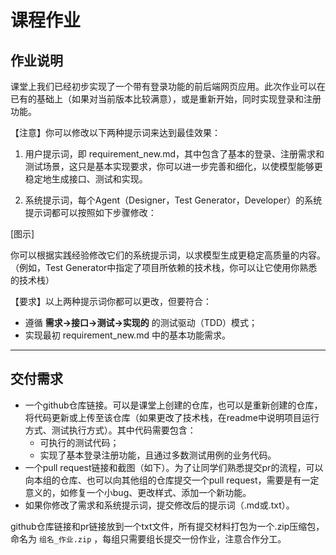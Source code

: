# 课程作业

## 作业说明

课堂上我们已经初步实现了一个带有登录功能的前后端网页应用。此次作业可以在已有的基础上（如果对当前版本比较满意），或是重新开始，同时实现登录和注册功能。

【注意】你可以修改以下两种提示词来达到最佳效果：

1. 用户提示词，即 requirement_new.md，其中包含了基本的登录、注册需求和测试场景，这只是基本实现要求，你可以进一步完善和细化，以使模型能够更稳定地生成接口、测试和实现。

2. 系统提示词，每个Agent（Designer，Test Generator，Developer）的系统提示词都可以按照如下步骤修改：

[图示]

你可以根据实践经验修改它们的系统提示词，以求模型生成更稳定高质量的内容。（例如，Test Generator中指定了项目所依赖的技术栈，你可以让它使用你熟悉的技术栈）

【要求】以上两种提示词你都可以更改，但要符合：

- 遵循 **需求→接口→测试→实现的** 的测试驱动（TDD）模式；
- 实现最初 requirement_new.md 中的基本功能需求。

---

## 交付需求

- 一个github仓库链接。可以是课堂上创建的仓库，也可以是重新创建的仓库，将代码更新或上传至该仓库（如果更改了技术栈，在readme中说明项目运行方式、测试执行方式）。其中代码需要包含：
  - 可执行的测试代码；
  - 实现了基本登录注册功能，且通过多数测试用例的业务代码。
- 一个pull request链接和截图（如下）。为了让同学们熟悉提交pr的流程，可以向本组的仓库、也可以向其他组的仓库提交一个pull request，需要是有一定意义的，如修复一个小bug、更改样式、添加一个新功能。
- 如果你修改了需求和系统提示词，提交修改后的提示词（.md或.txt）。

github仓库链接和pr链接放到一个txt文件，所有提交材料打包为一个.zip压缩包，命名为 `组名_作业.zip` ，每组只需要组长提交一份作业，注意合作分工。